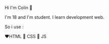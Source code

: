 Hi I'm Colin 👋

I'm 18 and I'm student.
I learn development web.

So i use :

  ❤HTML 
  🧡 CSS
  💛 JS
